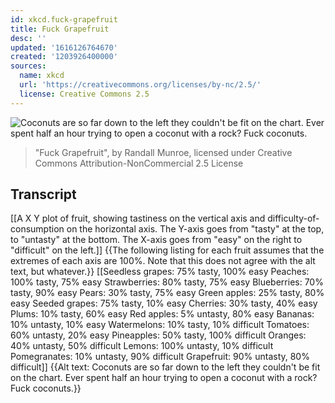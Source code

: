 ```yaml
---
id: xkcd.fuck-grapefruit
title: Fuck Grapefruit
desc: ''
updated: '1616126764670'
created: '1203926400000'
sources:
  name: xkcd
  url: 'https://creativecommons.org/licenses/by-nc/2.5/'
  license: Creative Commons 2.5
---
```

![Coconuts are so far down to the left they couldn't be fit on the chart.  Ever spent half an hour trying to open a coconut with a rock?  Fuck coconuts.](https://imgs.xkcd.com/comics/fuck_grapefruit.png)
> "Fuck Grapefruit", by Randall Munroe, licensed under Creative Commons Attribution-NonCommercial 2.5 License

## Transcript
[[A X
Y plot of fruit, showing tastiness on the vertical axis and difficulty-of-consumption on the horizontal axis.  The Y-axis goes from "tasty" at the top, to "untasty" at the bottom.  The X-axis goes from "easy" on the right to "difficult" on the left.]]
{{The following listing for each fruit assumes that the extremes of each axis are 100%.  Note that this does not agree with the alt text, but whatever.}}
[[Seedless grapes: 75% tasty, 100% easy
Peaches: 100% tasty, 75% easy
Strawberries: 80% tasty, 75% easy
Blueberries: 70% tasty, 90% easy
Pears: 30% tasty, 75% easy
Green apples: 25% tasty, 80% easy
Seeded grapes: 75% tasty, 10% easy
Cherries: 30% tasty, 40% easy
Plums: 10% tasty, 60% easy
Red apples: 5% untasty, 80% easy
Bananas: 10% untasty, 10% easy
Watermelons: 10% tasty, 10% difficult
Tomatoes: 60% untasty, 20% easy
Pineapples: 50% tasty, 100% difficult
Oranges: 40% untasty, 50% difficult
Lemons: 100% untasty, 10% difficult
Pomegranates: 10% untasty, 90% difficult
Grapefruit: 90% untasty, 80% difficult]]
{{Alt text: Coconuts are so far down to the left they couldn't be fit on the chart.  Ever spent half an hour trying to open a coconut with a rock?  Fuck coconuts.}}
